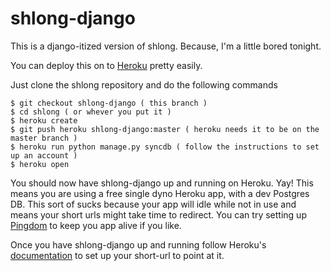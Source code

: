 shlong-django
===

This is a django-itized version of shlong. Because, I'm a little bored tonight.

You can deploy this on to [Heroku](http://heroku.com) pretty easily. 

Just clone the shlong repository and do the following commands

    $ git checkout shlong-django ( this branch )
    $ cd shlong ( or whever you put it )
    $ heroku create
    $ git push heroku shlong-django:master ( heroku needs it to be on the master branch )
    $ heroku run python manage.py syncdb ( follow the instructions to set up an account )
    $ heroku open
    
You should now have shlong-django up and running on Heroku. Yay! This means you are using a free single dyno Heroku app, with a dev Postgres DB. This sort of sucks because your app will idle while not in use and means your short urls might take time to redirect. You can try setting up [Pingdom](https://www.pingdom.com/) to keep you app alive if you like.

Once you have shlong-django up and running follow Heroku's [documentation](https://devcenter.heroku.com/articles/custom-domains) to set up your short-url to point at it.

